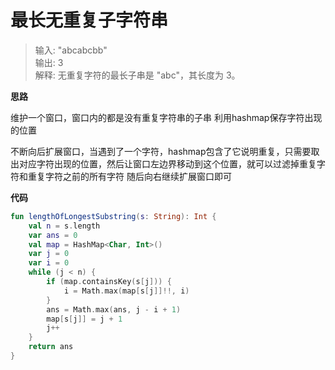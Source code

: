 # 最长无重复子字符串
> 输入: "abcabcbb"  
输出: 3   
解释: 无重复字符的最长子串是 "abc"，其长度为 3。  

**思路**

维护一个窗口，窗口内的都是没有重复字符串的子串
利用hashmap保存字符出现的位置

不断向后扩展窗口，当遇到了一个字符，hashmap包含了它说明重复，只需要取出对应字符出现的位置，然后让窗口左边界移动到这个位置，就可以过滤掉重复字符和重复字符之前的所有字符
随后向右继续扩展窗口即可

**代码**

```kotlin
fun lengthOfLongestSubstring(s: String): Int {
    val n = s.length
    var ans = 0
    val map = HashMap<Char, Int>()
    var j = 0
    var i = 0
    while (j < n) {
        if (map.containsKey(s[j])) {
            i = Math.max(map[s[j]]!!, i)
        }
        ans = Math.max(ans, j - i + 1)
        map[s[j]] = j + 1
        j++
    }
    return ans
}
```
